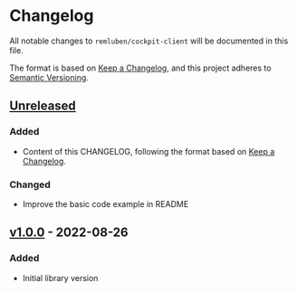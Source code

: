 # Changelog

All notable changes to `remluben/cockpit-client` will be documented in this file.

The format is based on [Keep a Changelog](https://keepachangelog.com/en/1.0.0/),
and this project adheres to [Semantic Versioning](https://semver.org/spec/v2.0.0.html).

## [Unreleased] 

### Added

- Content of this CHANGELOG, following the format based on 
  [Keep a Changelog](https://keepachangelog.com/en/1.0.0/).

### Changed

- Improve the basic code example in README

## [v1.0.0] - 2022-08-26

### Added

- Initial library version

[Unreleased]: https://github.com/remluben/cockpit-client/compare/v1.0.0...HEAD
[v1.0.0]: https://github.com/remluben/cockpit-client/releases/tag/v1.0.0
